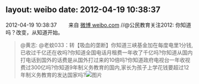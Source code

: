 layout: weibo
date: 2012-04-19 10:38:37
---
2012-04-19 10:38:37  &nbsp;&nbsp;&nbsp;&nbsp;&nbsp;&nbsp; 来自 <a href="http://weibo.com/" rel="nofollow">微博 weibo.com</a>
//@公民教育关注2012: 你知道吗？改变，从知道开始。
>  @黄志:  @老蚊033：转【吸血的垄断】你知道三峡基金加在每度电里1分钱,已收过千亿还在收吗?你知道全国电话月租费一年收了千亿吗?你知道从国内打电话到国外的话费是从国外打过来的10倍吗?你知道政府电视台一年收视费过300亿吗?你知道9年制义务教育的国内,家长为孩子上学花钱要超过12年制义务教育的发达国家吗? ​​​
>  ![图片](https://ww4.sinaimg.cn/large/7043e35ejw1ds4o29ra4zj.jpg)

